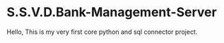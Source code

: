 # S.S.V.D.Bank-Management-Server
Hello, This is my very first core python and sql connector project.

